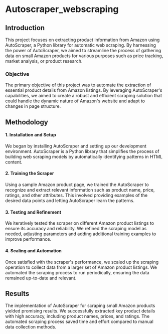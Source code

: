 # Autoscraper_webscraping
## Introduction
This project focuses on extracting product information from Amazon using AutoScraper, a Python library for automatic web scraping. By harnessing the power of AutoScraper, we aimed to streamline the process of gathering data on small Amazon products for various purposes such as price tracking, market analysis, or product research.

### Objective
The primary objective of this project was to automate the extraction of essential product details from Amazon listings. By leveraging AutoScraper's capabilities, we aimed to create a robust and efficient scraping solution that could handle the dynamic nature of Amazon's website and adapt to changes in page structure.

## Methodology
#### 1. Installation and Setup
We began by installing AutoScraper and setting up our development environment. AutoScraper is a Python library that simplifies the process of building web scraping models by automatically identifying patterns in HTML content.

#### 2. Training the Scraper
Using a sample Amazon product page, we trained the AutoScraper to recognize and extract relevant information such as product name, price, ratings, and other attributes. This involved providing examples of the desired data points and letting AutoScraper learn the patterns.

#### 3. Testing and Refinement
We iteratively tested the scraper on different Amazon product listings to ensure its accuracy and reliability. We refined the scraping model as needed, adjusting parameters and adding additional training examples to improve performance.

#### 4. Scaling and Automation
Once satisfied with the scraper's performance, we scaled up the scraping operation to collect data from a larger set of Amazon product listings. We automated the scraping process to run periodically, ensuring the data remained up-to-date and relevant.

## Results
The implementation of AutoScraper for scraping small Amazon products yielded promising results. We successfully extracted key product details with high accuracy, including product names, prices, and ratings. The automated scraping process saved time and effort compared to manual data collection methods.
